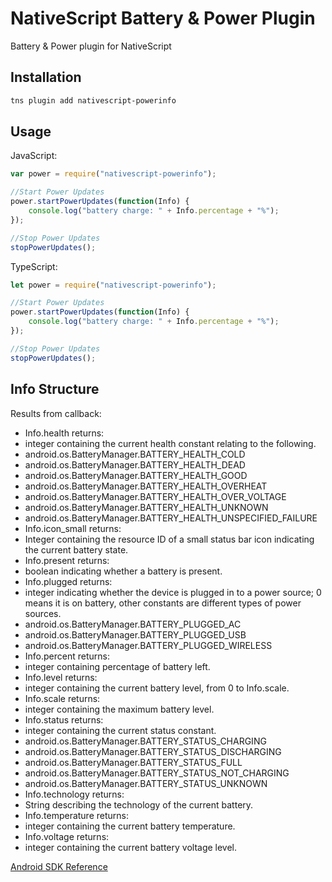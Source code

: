 # NativeScript Battery & Power Plugin
Battery & Power plugin for NativeScript

## Installation
```sh
tns plugin add nativescript-powerinfo
```

## Usage
JavaScript:
```js
var power = require("nativescript-powerinfo");

//Start Power Updates
power.startPowerUpdates(function(Info) {
    console.log("battery charge: " + Info.percentage + "%");
});

//Stop Power Updates
stopPowerUpdates();
```

TypeScript:
```js
let power = require("nativescript-powerinfo");

//Start Power Updates
power.startPowerUpdates(function(Info) {
    console.log("battery charge: " + Info.percentage + "%");
});

//Stop Power Updates
stopPowerUpdates();
```



## Info Structure
Results from callback:

- Info.health returns:
 - integer containing the current health constant relating to the following.
 - android.os.BatteryManager.BATTERY_HEALTH_COLD	
 - android.os.BatteryManager.BATTERY_HEALTH_DEAD
 - android.os.BatteryManager.BATTERY_HEALTH_GOOD
 - android.os.BatteryManager.BATTERY_HEALTH_OVERHEAT
 - android.os.BatteryManager.BATTERY_HEALTH_OVER_VOLTAGE	
 - android.os.BatteryManager.BATTERY_HEALTH_UNKNOWN
 - android.os.BatteryManager.BATTERY_HEALTH_UNSPECIFIED_FAILURE 
- Info.icon_small returns:
 - Integer containing the resource ID of a small status bar icon indicating the current battery state.
- Info.present returns:
 - boolean indicating whether a battery is present.
- Info.plugged returns:
 - integer indicating whether the device is plugged in to a power source; 0 means it is on battery, other constants are different types of power sources.
 - android.os.BatteryManager.BATTERY_PLUGGED_AC
 - android.os.BatteryManager.BATTERY_PLUGGED_USB
 - android.os.BatteryManager.BATTERY_PLUGGED_WIRELESS
- Info.percent returns:
 - integer containing percentage of battery left.
- Info.level returns:
 - integer containing the current battery level, from 0 to Info.scale.
- Info.scale returns:
 - integer containing the maximum battery level.
- Info.status returns:
 - integer containing the current status constant.
 - android.os.BatteryManager.BATTERY_STATUS_CHARGING
 - android.os.BatteryManager.BATTERY_STATUS_DISCHARGING
 - android.os.BatteryManager.BATTERY_STATUS_FULL
 - android.os.BatteryManager.BATTERY_STATUS_NOT_CHARGING
 - android.os.BatteryManager.BATTERY_STATUS_UNKNOWN
- Info.technology returns:
 - String describing the technology of the current battery.
- Info.temperature returns:
 - integer containing the current battery temperature.
- Info.voltage returns:
 - integer containing the current battery voltage level.

[Android SDK Reference](http://developer.android.com/reference/android/os/BatteryManager.html)